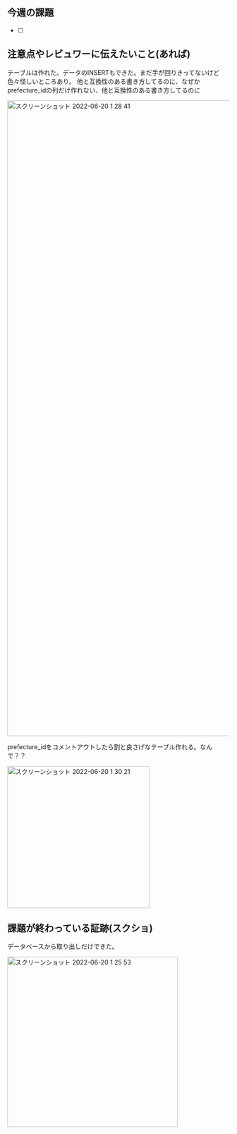 ## 今週の課題
- [ ] 

## 注意点やレビュワーに伝えたいこと(あれば)
テーブルは作れた。データのINSERTもできた。まだ手が回りきってないけど色々怪しいところあり。
他と互換性のある書き方してるのに、なぜかprefecture_idの列だけ作れない、他と互換性のある書き方してるのに

<img width="1440" alt="スクリーンショット 2022-06-20 1 28 41" src="https://user-images.githubusercontent.com/86601605/174490968-009cce78-4e28-44f0-97cd-bc153cb8fef1.png">

prefecture_idをコメントアウトしたら割と良さげなテーブル作れる。なんで？？

<img width="322" alt="スクリーンショット 2022-06-20 1 30 21" src="https://user-images.githubusercontent.com/86601605/174491019-237b2f69-0064-4a73-b8a8-75e01e033652.png">


## 課題が終わっている証跡(スクショ)
データベースから取り出しだけできた。

<img width="386" alt="スクリーンショット 2022-06-20 1 25 53" src="https://user-images.githubusercontent.com/86601605/174490762-d12744c8-0dab-4d49-9bca-9e3995d91c1c.png">
